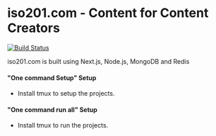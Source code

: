 # iso201.com - Content for Content Creators

[![Build Status](https://travis-ci.org/joemccann/dillinger.svg?branch=master)](https://travis-ci.org/joemccann/dillinger)

iso201.com is built using Next.js, Node.js, MongoDB and Redis

#### "One command Setup" Setup
- Install tmux to setup the projects.

#### "One command run all" Setup
- Install tmux to run the projects.
